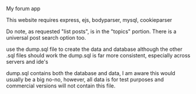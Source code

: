 My forum app

This website requires express, ejs, bodyparser, mysql, cookieparser

Do note, as requested "list posts", is in the "topics" portion. There is a universal post search option too.

use the dump.sql file to create the data and database although the other .sql files should work the dump.sql is far more consistent, especially across servers and ide's

dump.sql contains both the database and data, I am aware this would usually be a big no-no, however, all data is for test purposes and commercial versions will not contain this file.
